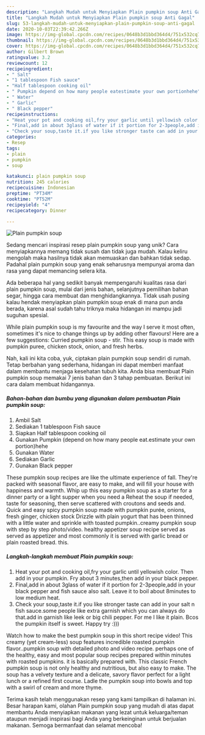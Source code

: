 ```yaml
---
description: "Langkah Mudah untuk Menyiapkan Plain pumpkin soup Anti Gagal"
title: "Langkah Mudah untuk Menyiapkan Plain pumpkin soup Anti Gagal"
slug: 53-langkah-mudah-untuk-menyiapkan-plain-pumpkin-soup-anti-gagal
date: 2020-10-03T22:39:42.266Z
image: https://img-global.cpcdn.com/recipes/0648b3d1bbd364d4/751x532cq70/plain-pumpkin-soup-recipe-main-photo.jpg
thumbnail: https://img-global.cpcdn.com/recipes/0648b3d1bbd364d4/751x532cq70/plain-pumpkin-soup-recipe-main-photo.jpg
cover: https://img-global.cpcdn.com/recipes/0648b3d1bbd364d4/751x532cq70/plain-pumpkin-soup-recipe-main-photo.jpg
author: Gilbert Brown
ratingvalue: 3.2
reviewcount: 12
recipeingredient:
- " Salt"
- "1 tablespoon Fish sauce"
- "Half tablespoon cooking oil"
- " Pumpkin depend on how many people eatestimate your own portionhehe"
- " Water"
- " Garlic"
- " Black pepper"
recipeinstructions:
- "Heat your pot and cooking oil,fry your garlic until yellowish color. Then add in your pumpkin. Fry about 3 minutes,then add in your black pepper."
- "Final,add in about 3glass of water if it portion for 2-3people,add in your black pepper and fish sauce also salt. Leave it to boil about 8minutes to low medium heat."
- "Check your soup,taste it.if you like stronger taste can add in your salt n fish sauce.some people like extra garnish which you can always do that.add in garnish like leek or big chili pepper. For me I like it plain. Bcos the pumpkin itself is sweet. Happy try :)))"
categories:
- Resep
tags:
- plain
- pumpkin
- soup

katakunci: plain pumpkin soup 
nutrition: 245 calories
recipecuisine: Indonesian
preptime: "PT34M"
cooktime: "PT52M"
recipeyield: "4"
recipecategory: Dinner

---
```



![Plain pumpkin soup](https://img-global.cpcdn.com/recipes/0648b3d1bbd364d4/751x532cq70/plain-pumpkin-soup-recipe-main-photo.jpg)

Sedang mencari inspirasi resep plain pumpkin soup yang unik? Cara menyiapkannya memang tidak susah dan tidak juga mudah. Kalau keliru mengolah maka hasilnya tidak akan memuaskan dan bahkan tidak sedap. Padahal plain pumpkin soup yang enak seharusnya mempunyai aroma dan rasa yang dapat memancing selera kita.

Ada beberapa hal yang sedikit banyak mempengaruhi kualitas rasa dari plain pumpkin soup, mulai dari jenis bahan, selanjutnya pemilihan bahan segar, hingga cara membuat dan menghidangkannya. Tidak usah pusing kalau hendak menyiapkan plain pumpkin soup enak di mana pun anda berada, karena asal sudah tahu triknya maka hidangan ini mampu jadi suguhan spesial.

While plain pumpkin soup is my favourite and the way I serve it most often, sometimes it&#39;s nice to change things up by adding other flavours! Here are a few suggestions: Curried pumpkin soup - stir. This easy soup is made with pumpkin puree, chicken stock, onion, and fresh herbs.


Nah, kali ini kita coba, yuk, ciptakan plain pumpkin soup sendiri di rumah. Tetap berbahan yang sederhana, hidangan ini dapat memberi manfaat dalam membantu menjaga kesehatan tubuh kita. Anda bisa membuat Plain pumpkin soup memakai 7 jenis bahan dan 3 tahap pembuatan. Berikut ini cara dalam membuat hidangannya.

<!--inarticleads1-->

##### Bahan-bahan dan bumbu yang digunakan dalam pembuatan Plain pumpkin soup:

1. Ambil  Salt
1. Sediakan 1 tablespoon Fish sauce
1. Siapkan Half tablespoon cooking oil
1. Gunakan  Pumpkin (depend on how many people eat.estimate your own portion)hehe
1. Gunakan  Water
1. Sediakan  Garlic
1. Gunakan  Black pepper


These pumpkin soup recipes are like the ultimate experience of fall. They&#39;re packed with seasonal flavor, are easy to make, and will fill your house with happiness and warmth. Whip up this easy pumpkin soup as a starter for a dinner party or a light supper when you need a Reheat the soup if needed, taste for seasoning, then serve scattered with croutons and seeds and. Quick and easy spicy pumpkin soup made with pumpkin purée, onions, fresh ginger, chicken stock Drizzle with plain yogurt that has been thinned with a little water and sprinkle with toasted pumpkin..creamy pumpkin soup with step by step photo/video. healthy appetizer soup recipe served as served as appetizer and most commonly it is served with garlic bread or plain roasted bread. this. 

<!--inarticleads2-->

##### Langkah-langkah membuat Plain pumpkin soup:

1. Heat your pot and cooking oil,fry your garlic until yellowish color. Then add in your pumpkin. Fry about 3 minutes,then add in your black pepper.
1. Final,add in about 3glass of water if it portion for 2-3people,add in your black pepper and fish sauce also salt. Leave it to boil about 8minutes to low medium heat.
1. Check your soup,taste it.if you like stronger taste can add in your salt n fish sauce.some people like extra garnish which you can always do that.add in garnish like leek or big chili pepper. For me I like it plain. Bcos the pumpkin itself is sweet. Happy try :)))


Watch how to make the best pumpkin soup in this short recipe video! This creamy (yet cream-less) soup features incredible roasted pumpkin flavor..pumpkin soup with detailed photo and video recipe. perhaps one of the healthy, easy and most popular soup recipes prepared within minutes with roasted pumpkins. it is basically prepared with. This classic French pumpkin soup is not only healthy and nutritious, but also easy to make. The soup has a velvety texture and a delicate, savory flavor perfect for a light lunch or a refined first course. Ladle the pumpkin soup into bowls and top with a swirl of cream and more thyme. 

Terima kasih telah menggunakan resep yang kami tampilkan di halaman ini. Besar harapan kami, olahan Plain pumpkin soup yang mudah di atas dapat membantu Anda menyiapkan makanan yang lezat untuk keluarga/teman ataupun menjadi inspirasi bagi Anda yang berkeinginan untuk berjualan makanan. Semoga bermanfaat dan selamat mencoba!
